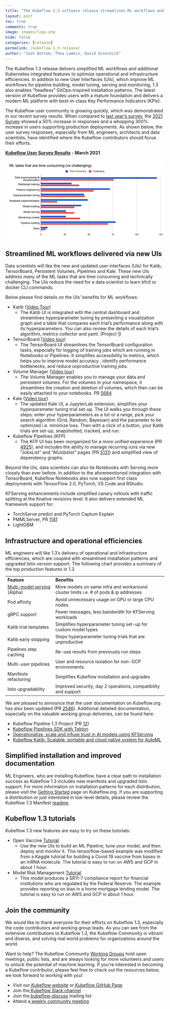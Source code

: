 ```yaml
---
title: "The Kubeflow 1.3 software release streamlines ML workflows and simplifies ML platform operations"
layout: post
toc: true
comments: true
image: images/logo.png
hide: false
categories: [release]
permalink: /kubeflow-1.3-release/
author: "Josh Bottum, Thea Lamkin, David Aronchick"
---
```


The Kubeflow 1.3 release delivers simplified ML workflows and additional Kubernetes integrated features to optimize operational and infrastructure efficiencies. 
In addition to new User Interfaces (UIs), which improve ML workflows for pipeline building, model tuning, serving and monitoring, 1.3 also enables “headless” GitOps-inspired installation patterns.
The latest version of Kubeflow provides users with a mature foundation and delivers a modern ML platform with best-in-class Key Performance Indicators (KPIs).

The Kubeflow user community is growing quickly, which was demonstrated in our recent survey results.  When compared to [last year’s survey](https://www.youtube.com/watch?v=4228OEenuGc), the [2021 Survey](https://blog.kubeflow.org/kubeflow-continues-to-move-to-production) showed a 50% increase in responses and a whopping 300% increase in users supporting production deployments.   As shown below, the user survey responses, especially from ML engineers, architects and data scientists, have identified where the Kubeflow contributors should focus their efforts.

**[Kubeflow User Survey Results](https://blog.kubeflow.org/kubeflow-continues-to-move-to-production#using-kubeflow-goes-beyond-just-training) - March 2021**

![survey_results](/images/2021-04-21-kubeflow-1.3/image1.png)

## Streamlined ML workflows delivered via new UIs

Data scientists will like the new and updated user interfaces (UIs) for Katib, TensorBoard, Persistent Volumes, Pipelines and Kale. These new UIs address many of the ML tasks that are time consuming and technically challenging. The UIs reduce the need for a data scientist to learn kfctl or docker CLI commands.   

Below please find details on the UIs’ benefits for ML workflows:

*   Katib ([Video Tour](https://www.youtube.com/watch?v=VDINH5WkBhA))
    *   The Katib UI is integrated with the central dashboard and streamlines hyperparameter tuning by presenting a visualization graph and a table that compares each trial’s performance along with its hyperparameters. You can also review the details of each trial’s algorithm, metrics collector and yaml. (Project [1](https://github.com/kubeflow/katib/projects/1))
*   TensorBoard ([Video tour](https://www.youtube.com/watch?v=eMDF2Bk8YRY))
    *   The TensorBoard UI streamlines the TensorBoard configuration tasks, especially for logging of training jobs which are running in Notebooks or Pipelines. It simplifies accessibility to metrics, which helps you to improve model accuracy , identify performance bottlenecks, and reduce unproductive training jobs. 
*   Volume Manager ([Video tour](https://www.youtube.com/watch?v=jU2DtSWahdA))
    *   The Volume Manager enables you to manage your data and persistent volumes. For the volumes in your namespace, it streamlines the creation and deletion of volumes, which then can be easily attached to your notebooks. PR [5684](https://github.com/kubeflow/kubeflow/pull/5684) 
*   Kale ([Video tour](https://www.youtube.com/watch?v=ANBkUySirGg))
    *   The updated Kale UI, a JupyterLab extension, simplifies your hyperparameter tuning trial set-up. The UI walks you through these steps: enter your hyperparameters as a list or a range, pick your search algorithm (Grid, Random, Bayesian) and the parameter to be optimized i.e. minimize loss. Then with a click of a button, your Katib trials are set-up, snapshotted, tracked, and run.
*   Kubeflow Pipelines (KFP)
    *   The KFP UI has been reorganized for a more unified experience (PR [4925](https://github.com/kubeflow/pipelines/pull/4925)), and includes the ability to manage recurring runs via new “JobsList” and “AllJobslist” pages (PR [5131](https://github.com/kubeflow/pipelines/pull/5131)) and simplified view of dependency graphs.

Beyond the UIs, data scientists can also tie Notebooks with Serving more closely than ever before. In addition to the aforementioned integration with TensorBoard, Kubeflow Notebooks also now support first class deployments with TensorFlow 2.0, PyTorch, VS Code and RStudio.

KFServing enhancements include simplified canary rollouts with traffic splitting at the Knative revisions level. It also delivers extended ML framework support for:

*   TorchServe predict and PyTorch Captum Explain 
*   PMMLServer, PR [1141](https://github.com/kubeflow/kfserving/pull/1141)
*   LightGBM 

## Infrastructure and operational efficiencies

ML engineers will like 1.3’s delivery of operational and infrastructure efficiencies, which are coupled with streamlined installation patterns and upgraded Istio version support. The following chart provides a summary of the top production features in 1.3.  

<table>
  <tr>
   <td><strong>Feature</strong>
   </td>
   <td><strong>Benefits</strong>
   </td>
  </tr>
  <tr>
   <td><a href="https://github.com/yuzliu/kfserving/blob/master/docs/MULTIMODELSERVING_GUIDE.md">Multi-model serving</a> (Alpha)
   </td>
   <td>More models on same infra and workaround cluster limits        i.e. # of pods & ip addresses
   </td>
  </tr>
  <tr>
   <td>Pod affinity
   </td>
   <td>Avoid unnecessary usage on GPU or large CPU nodes
   </td>
  </tr>
  <tr>
   <td>gRPC support 
   </td>
   <td>Fewer messages, less bandwidth for KFServing workloads
   </td>
  </tr>
  <tr>
   <td>Katib trial templates
   </td>
   <td>Simplifies hyperparameter tuning set-up for custom model types
   </td>
  </tr>
  <tr>
   <td>Katib early stopping
   </td>
   <td>Stops hyperparameter tuning trials that are unproductive 
   </td>
  </tr>
  <tr>
   <td>Pipelines step caching
   </td>
   <td>Re-use results from previously run steps
   </td>
  </tr>
  <tr>
   <td>Multi-user pipelines
   </td>
   <td>User and resource isolation for non-GCP environments.
   </td>
  </tr>
  <tr>
   <td>Manifests refactoring
   </td>
   <td>Simplifies Kubeflow installation and upgrades
   </td>
  </tr>
  <tr>
   <td>Istio upgradability
   </td>
   <td>Improved security, day 2 operations, compatibility and support
   </td>
  </tr>
</table>


We are pleased to announce that the user documentation on Kubeflow.org has also been updated (PR [2546](https://github.com/kubeflow/website/issues/2546)). Additional detailed documentation, especially on the valuable working group deliveries, can be found here:

*   Kubeflow Pipeline 1.3 Project (PR [12](https://github.com/kubeflow/pipelines/projects/12))
*   [Kubeflow Pipelines SDK with Tekton](https://www.kubeflow.org/docs/components/pipelines/sdk/pipelines-with-tekton/) 
*   [Operationalize, scale and infuse trust in AI models using KFServing](https://blog.kubeflow.org/release/official/2021/03/08/kfserving-0.5.html)
*   [Kubeflow Katib: Scalable, portable and cloud native system for AutoML](https://blog.kubeflow.org/katib/)

## Simplified installation and improved documentation 

ML Engineers, who are installing Kubeflow, have a clear path to installation success as Kubeflow 1.3 includes new manifests and upgraded Istio support. For more information on installation patterns for each distribution, please visit the [Getting Started](https://www.kubeflow.org/docs/started/) page on Kubeflow.org. If you are supporting a distribution or just interested in low-level details, please review the Kubeflow 1.3 Manifest [readme](https://github.com/kubeflow/manifests/tree/v1.3.0-rc.0#readme).  

## Kubeflow 1.3 tutorials

Kubeflow 1.3 new features are easy to try on these tutorials:

*   Open Vaccine [Tutorial](https://arrik.to/democ2p)
    *   Use the new UIs to build an ML Pipeline, tune your model, and then deploy and monitor it. This tensorflow-based example was modified from a Kaggle tutorial for building a Covid 19 vaccine from bases in an mRNA molecule. The tutorial is easy to run on AWS and GCP in about 1 hour.
*   Model Risk Management [Tutorial](https://www.fairly.ai/tutorial-kubeflow)
    *   This model produces a SR11-7 compliance report for financial institutions who are regulated by the Federal Reserve. The example provides reporting on bias in a home mortgage lending model. The tutorial is easy to run on AWS and GCP in about 1 hour.

## Join the community

We would like to thank everyone for their efforts on Kubeflow 1.3, especially the code contributors and working group leads. As you can see from the extensive contributions to Kubeflow 1.3, the Kubeflow Community is vibrant and diverse, and solving real world problems for organizations around the world. 

Want to help? The Kubeflow Community [Working Groups](https://github.com/kubeflow/community/blob/master/wg-list.md) hold open meetings, public lists, and are always looking for more volunteers and users to unlock the potential of machine learning. If you’re interested in becoming a Kubeflow contributor, please feel free to check out the resources below, we look forward to working with you!

*   Visit our[ Kubeflow website](https://www.kubeflow.org/) or[ Kubeflow GitHub Page](https://github.com/kubeflow)
*   Join the[ Kubeflow Slack channel](https://join.slack.com/t/kubeflow/shared_invite/enQtMjgyMzMxNDgyMTQ5LWUwMTIxNmZlZTk2NGU0MmFiNDE4YWJiMzFiOGNkZGZjZmRlNTExNmUwMmQ2NzMwYzk5YzQxOWQyODBlZGY2OTg)
*   Join the[ kubeflow-discuss](https://groups.google.com/forum/#!forum/kubeflow-discuss) mailing list
*   Attend a[ weekly community meeting](https://www.kubeflow.org/docs/about/community/)
